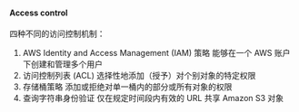 #### Access control
四种不同的访问控制机制：
1. AWS Identity and Access Management (IAM) 策略
能够在一个 AWS 账户下创建和管理多个用户
2. 访问控制列表 (ACL)
选择性地添加（授予）对个别对象的特定权限
3. 存储桶策略
添加或拒绝对单一桶内的部分或所有对象的权限
4. 查询字符串身份验证
仅在规定时间段内有效的 URL 共享 Amazon S3 对象

